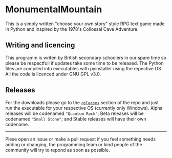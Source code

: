 # MonumentalMountain
This is a simply written "choose your own story" style RPG text game made in Python and inspired by the 1978's Collossal Cave Adventure.

## Writing and licencing

This programm is writen by British secondary schoolers in our spare time so please be respectfull if updates take some time to be released. The Python files are compiled into executables with pyinstaller using the repective OS. All the code is licenced under GNU GPL v3.0.

## Releases

For the downloads please go to the [*`releases`*](https://github.com/JTech-Labs/MonumentalMountain/releases) section of the repo and just run the executable for your respective OS (currently only Windows). Alpha releases will be codenamed `"Quantum Rock"`; Beta releases will be codenamed `"Small Stone"`; and Stable releases will have their own codename.

---

Plese open an issue or make a pull request if you feel something needs adding or changing, the programming team or kind people of the community will try to repond as soon as possible.
